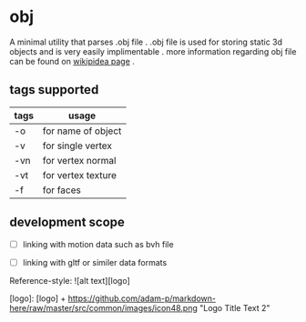

# obj
 
 A minimal utility that parses .obj file . .obj file is used for storing static 3d objects and is very easily implimentable . more information regarding obj file can be found on [wikipidea page](https://en.wikipedia.org/wiki/Wavefront_.obj_file) . 
 
 ## tags supported 

  tags | usage 
  -----|------
  -o   | for name of object
  -v   | for single vertex 
  -vn  | for vertex normal  
  -vt | for vertex texture 
  -f | for faces 

## development scope 

 - [ ] linking with motion data such as bvh file 
 - [ ] linking with gltf or similer data formats
 
 
Reference-style: 
![alt text][logo]

[logo]: [logo] + https://github.com/adam-p/markdown-here/raw/master/src/common/images/icon48.png "Logo Title Text 2"
